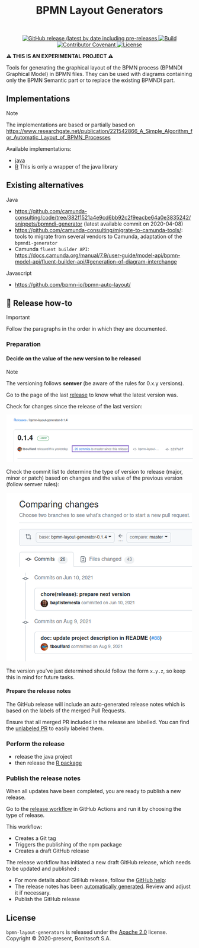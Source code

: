 <h1 align="center">BPMN Layout Generators</h1> <br>
<p align="center">
    <p align="center">
        <a href="https://github.com/process-analytics/bpmn-layout-generators/releases">
            <img alt="GitHub release (latest by date including pre-releases" src="https://img.shields.io/github/v/release/process-analytics/bpmn-layout-generators?color=orange&include_prereleases"> 
        </a> 
        <a href="https://github.com/process-analytics/bpmn-layout-generators/actions/workflows/build-java.yml">
          <img alt="Build" src="https://github.com/process-analytics/bpmn-layout-generators/workflows/Build%20Java/badge.svg"> 
        </a>
        <br>
        <!-- no CONTRIBUTING guide available for now
        <a href="CONTRIBUTING.md">
            <img alt="PRs Welcome" src="https://img.shields.io/badge/PRs-welcome-ff69b4.svg?style=flat-square"> 
        </a> 
        -->
        <a href="https://github.com/process-analytics/.github/blob/main/CODE_OF_CONDUCT.md">
            <img alt="Contributor Covenant" src="https://img.shields.io/badge/Contributor%20Covenant-v2.0%20adopted-ff69b4.svg"> 
        </a> 
        <a href="LICENSE">
            <img alt="License" src="https://img.shields.io/github/license/process-analytics/bpmn-layout-generators?color=blue"> 
        </a> 
    </p>
</p>

**:warning: THIS IS AN EXPERIMENTAL PROJECT :warning:**

Tools for generating the graphical layout of the BPMN process (BPMNDI Graphical Model) in BPMN files.
They can be used with diagrams containing only the BPMN Semantic part or to replace the existing BPMNDI part.



## Implementations

> [!NOTE]
> The implementations are based or partially based on https://www.researchgate.net/publication/221542866_A_Simple_Algorithm_for_Automatic_Layout_of_BPMN_Processes

Available implementations:
- [java](java/README.md)
- [R](R/bpmnLayoutGeneratoR/README.adoc) This is only a wrapper of the java library


## Existing alternatives

Java
- https://github.com/camunda-consulting/code/tree/382f1521a4e9cd6bb92c2f9eacbe64a0e3835242/snippets/bpmndi-generator (latest available commit on 2020-04-08)
- https://github.com/camunda-consulting/migrate-to-camunda-tools/: tools to migrate from several vendors to Camunda, adaptation of the `bpmndi-generator`
- Camunda `fluent builder API`: https://docs.camunda.org/manual/7.9/user-guide/model-api/bpmn-model-api/fluent-builder-api/#generation-of-diagram-interchange

Javascript
- https://github.com/bpmn-io/bpmn-auto-layout/


## 🚀 Release how-to

> [!IMPORTANT]
> Follow the paragraphs in the order in which they are documented.

### Preparation

#### Decide on the value of the new version to be released

> [!NOTE]
> The versioning follows **semver** (be aware of the rules for 0.x.y versions).

Go to the page of the last [release](https://github.com/process-analytics/bpmn-layout-generators/releases/latest) to know what the latest version was.

Check for changes since the release of the last version:

![](docs/images/release_01_find_commits_since_previous_release.png)

Check the commit list to determine the type of version to release (major, minor or patch) based on changes and the value of the previous version (follow semver rules):

![](docs/images/release_02_list_commits_since_previous_release.png)

The version you've just determined should follow the form `x.y.z`, so keep this in mind for future tasks.

#### Prepare the release notes

The GitHub release will include an auto-generated release notes which is based on the labels of the merged Pull Requests.

Ensure that all merged PR included in the release are labelled. You can find the [unlabeled PR](https://github.com/process-analytics/bpmn-layout-generators/pulls?q=is%3Apr+sort%3Aupdated-desc+no%3Alabel+is%3Amerged) to easily labeled them.


### Perform the release

- release the java project
- then release the [R package](R/bpmnLayoutGeneratoR/README.adoc#release)


### Publish the release notes

When all updates have been completed, you are ready to publish a new release.

Go to the [release workflow](https://github.com/process-analytics/bv-experimental-add-ons/actions/workflows/release.yml) in GitHub Actions and run it by choosing the type of release.

This workflow:
- Creates a Git tag
- Triggers the publishing of the npm package
- Creates a draft GitHub release

The release workflow has initiated a new draft GitHub release, which needs to be updated and published :
- For more details about GitHub release, follow the [GitHub help](https://help.github.com/en/github/administering-a-repository/managing-releases-in-a-repository#creating-a-release):
- The release notes has been [automatically generated](https://docs.github.com/en/repositories/releasing-projects-on-github/automatically-generated-release-notes). Review and adjust it if necessary.
- Publish the GitHub release


## License

`bpmn-layout-generators` is released under the [Apache 2.0](LICENSE) license. \
Copyright &copy; 2020-present, Bonitasoft S.A.
